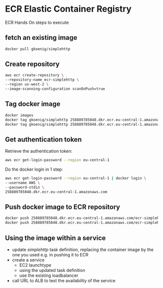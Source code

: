 # ECR Elastic Container Registry

ECR Hands On steps to execute

## fetch an existing image

```bash
docker pull gkoenig/simplehttp
```

## Create repository

```bash
aws ecr create-repository \
--repository-name ecr-simplehttp \
--region us-west-2 \
--image-scanning-configuration scanOnPush=true
```

## Tag docker image


```bash
docker images
docker tag gkoenig/simplehttp 258889785048.dkr.ecr.eu-central-1.amazonaws.com/ecr-simplehttp:1.0
docker tag gkoenig/simplehttp 258889785048.dkr.ecr.eu-central-1.amazonaws.com/ecr-simplehttp:latest 
```

## Get authentication token

Retrieve the authentication token:

```bash
aws ecr get-login-password --region eu-central-1
```

Do the docker login in 1 step:

```bash
aws ecr get-login-password --region eu-central-1 | docker login \
--username AWS \
--password-stdin \
258889785048.dkr.ecr.eu-central-1.amazonaws.com 
```

## Push docker image to ECR repository

```bash
docker push 258889785048.dkr.ecr.eu-central-1.amazonaws.com/ecr-simplehttp:1.0
docker push 258889785048.dkr.ecr.eu-central-1.amazonaws.com/ecr-simplehttp:latest
```

## Using the image within a service

* update _simplehttp_ task definition, replacing the container image by the one you used e.g. in pushing it to ECR
* create a service
    * EC2 launchtype
    * using the updated task definition
    * use the existing loadbalancer
* call URL to ALB to test the availability of the service